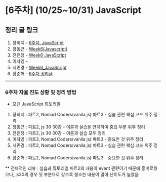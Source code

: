 # [6주차] (10/25~10/31) JavaScript

## 정리 글 링크

1. 장희지 - [6주차. JavaScript](https://blog.naver.com/huiji0315/222132574253)
2. 장동균 - [Week6(Javascript)](https://dongkyun-jang.tistory.com/92)
3. 전은정 - [Week6 JavaScript](https://jjung-lab.tistory.com/21)
4. 이자영 - 
5. 서민경 - [Week6_JavaScript](https://min1307.tistory.com/25) 
6. 황준혁 - [6주차 정리글](https://strawji.tistory.com/9)  

---

### 6주차 자율 진도 상황 및 정리 방법

- 모던 JavaScript 튜토리얼

1. 장희지 : 파트2, Nomad Coders(vanila js) 파트3 - 실습 관련 핵심 코드 위주 정리
2. 장동균 : 파트2, js 30 30강 - 이론과 실습을 연계하여 중요 부분 위주 정리
3. 전은정 : 파트2, js 30 30강 - 이론과 실습 모두 정리
4. 이자영 : 파트3, Nomad Coders(vanila js) 파트3 - 중요한 것 위주 정리
5. 서민경 : 파트2, Nomad Coders(vanila js) 파트3 - 실습 관련 핵심 코드 위주 정리
6. 황준혁 : 파트2, Nomad Coders(vanila js) 파트3 - 중요한 것 위주 정리

\*\* 전체적인 리뷰 : 실습과 튜토리얼 파트2의 내용이 event 관련이기 때문에 흥미로웠으나, js30의 경우 뒷 부분으로 갈수록 생소한 내용이 많아 난이도가 높았음
